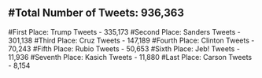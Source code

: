 #Total Number of Tweets: 936,363 
---
#First Place: Trump Tweets - 335,173
#Second Place: Sanders Tweets - 301,138
#Third Place: Cruz Tweets - 147,189
#Fourth Place: Clinton Tweets - 70,243
#Fifth Place: Rubio Tweets - 50,653
#Sixth Place: Jeb! Tweets - 11,936
#Seventh Place: Kasich Tweets - 11,880
#Last Place: Carson Tweets - 8,154

